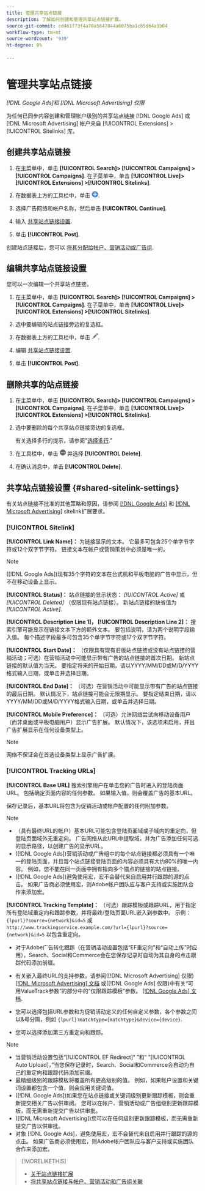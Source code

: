 ```yaml
---
title: 管理共享站点链接
description: 了解如何创建和管理共享站点链接扩展。
source-git-commit: cd461f73f4a70a5647844a6075ba1c65d64a9b04
workflow-type: tm+mt
source-wordcount: '939'
ht-degree: 0%

---
```


# 管理共享站点链接

*[!DNL Google Ads]和 [!DNL Microsoft Advertising] 仅限*

为任何已同步内容创建和管理帐户级别的共享站点链接 [!DNL Google Ads] 或 [!DNL Microsoft Advertising] 帐户来自 [!UICONTROL Extensions] > [!UICONTROL Sitelinks] 库。

## 创建共享站点链接

1. 在主菜单中，单击 **[!UICONTROL Search]> [!UICONTROL Campaigns] >[!UICONTROL Campaigns]**. 在子菜单中，单击 **[!UICONTROL Live]> [!UICONTROL Extensions] >[!UICONTROL Sitelinks]**.

1. 在数据表上方的工具栏中，单击 ![创建](/help/search-social-commerce/assets/add.png "创建").

1. 选择广告网络和帐户名称，然后单击 **[!UICONTROL Continue]**.

1. 输入 [共享站点链接设置](#shared-sitelink-settings).

1. 单击 **[!UICONTROL Post]**.

创建站点链接后，您可以 [将其分配给帐户、营销活动或广告组](sitelink-extension-associate.md).

## 编辑共享站点链接设置

您可以一次编辑一个共享站点链接。

1. 在主菜单中，单击 **[!UICONTROL Search]> [!UICONTROL Campaigns] >[!UICONTROL Campaigns]**. 在子菜单中，单击 **[!UICONTROL Live]> [!UICONTROL Extensions] >[!UICONTROL Sitelinks]**.

1. 选中要编辑的站点链接旁边的复选框。

1. 在数据表上方的工具栏中，单击 ![编辑](/help/search-social-commerce/assets/edit.png "编辑").

1. 编辑 [共享站点链接设置](#shared-sitelink-settings).

1. 单击 **[!UICONTROL Post]**.

## 删除共享的站点链接

1. 在主菜单中，单击 **[!UICONTROL Search]> [!UICONTROL Campaigns] >[!UICONTROL Campaigns]**. 在子菜单中，单击 **[!UICONTROL Live]> [!UICONTROL Extensions] >[!UICONTROL Sitelinks]**.

1. 选中要删除的每个共享站点链接旁边的复选框。

   有关选择多行的提示，请参阅&quot;[选择多行](/help/search-social-commerce/common-tasks/navigation-editing-selection/multiple-rows-select.md).”

1. 在工具栏中，单击 ![更多](/help/search-social-commerce/assets/more.png "更多") 并选择 **[!UICONTROL Delete]**.

1. 在确认消息中，单击 **[!UICONTROL Delete]**.

## 共享站点链接设置 {#shared-sitelink-settings}

有关站点链接不批准的其他策略和原因，请参阅 [[!DNL Google Ads]](https://support.google.com/adspolicy/answer/1054210) 和 [[!DNL Microsoft Advertising]](https://about.ads.microsoft.com/en-us/resources/policies/ad-extensions-policies) sitelink扩展要求。

### [!UICONTROL Sitelink]

**[!UICONTROL Link Name]：** 为链接显示的文本。 它最多可包含25个单字节字符或12个双字节字符。 链接文本在帐户或营销策划中必须是唯一的。

>[!NOTE]
>
>([!DNL Google Ads])现有35个字符的文本在台式机和平板电脑的广告中显示，但不在移动设备上显示。

**[!UICONTROL Status]：** 站点链接的显示状态：  *[!UICONTROL Active]* 或 *[!UICONTROL Deleted]* （仅限现有站点链接）。 新站点链接的缺省值为 *[!UICONTROL Active]*.

**[!UICONTROL Description Line 1]， [!UICONTROL Description Line 2]：** 搜索引擎可能显示在链接文本下方的额外文本。 要包括说明，请为两个说明字段输入值。 每个描述字段最多可包含35个单字节字符或17个双字节字符。

**[!UICONTROL Start Date]：** （仅限具有现有旧版站点链接或没有站点链接的营销活动；可选）在营销活动中可能显示带有广告的站点链接的首次日期。 新站点链接的默认值为当天。 要指定将来的开始日期，请以YYYY/MM/DD或M/D/YYYY格式输入日期，或单击并选择日期。

**[!UICONTROL End Date]：** （可选）在营销活动中可能显示带有广告的站点链接的最后日期。 默认情况下，站点链接可能会无限期显示。 要指定结束日期，请以YYYY/MM/DD或M/D/YYYY格式输入日期，或单击并选择日期。

**[!UICONTROL Mobile Preference]：** （可选）允许网络尝试向移动设备用户（而非桌面或平板电脑用户）显示广告扩展。 默认情况下，该选项未启用，并且广告扩展显示在任何设备类型上。

>[!NOTE]
>
>网络不保证会在首选设备类型上显示广告扩展。

### [!UICONTROL Tracking URLs]

**[!UICONTROL Base URL]** 搜索引擎用户在单击您的广告时进入的登陆页面URL。 包括确定页面内容的任何参数。 如果输入值，则会覆盖广告的基本URL。

保存记录后，基本URL将包含为促销活动或帐户配置的任何附加参数。

>[!NOTE]
>
>* （具有最终URL的帐户）基本URL可能包含登陆页面域或子域内的重定向，但登陆页面域外无重定向。 广告网络从此URL中提取域，并为广告添加任何可选的显示路径，以创建广告的显示URL。
>* ([!DNL Google Ads])营销活动或广告组中的每个站点链接都必须具有一个唯一的登陆页面，并且每个站点链接登陆页面的内容必须具有大约80%的唯一内容。 例如，您不能在同一页面中拥有指向多个锚点的链接的站点链接。
>* ([!DNL Google Ads])避免使用宏，宏不会替代来自启用并行跟踪的源的点击。 如果广告商必须使用宏，则Adobe帐户团队应与客户支持或实施团队合作来添加宏。


**[!UICONTROL Tracking Template]：** （可选）跟踪模板或跟踪URL，用于指定所有登陆域重定向和跟踪参数，并将最终/登陆页面URL嵌入到参数中。 示例： `{lpurl}?source={network}&id=5` 或 `http://www.trackingservice.example.com/?url={lpurl}?source={network}&id=5` 以包含重定向。

* 对于Adobe广告转化跟踪（在营销活动设置包括“EF重定向”和“自动上传”时应用），Search、Social和Commerce会在您保存记录时自动为其自身的点击跟踪代码添加前缀。

* 有关嵌入最终URL的支持参数，请参阅([!DNL Microsoft Advertising] 仅限) [[!DNL Microsoft Advertising] 文档](https://help.ads.microsoft.com/#apex/3/en/56799) 或([!DNL Google Ads] 仅限)中有关“可用ValueTrack参数”的部分中的“仅限跟踪模板”参数。 [[!DNL Google Ads] 文档](https://support.google.com/google-ads/answer/6305348).

* 您可以选择包括URL参数和为促销活动定义的任何自定义参数，各个参数之间以&amp;号分隔，例如 `{lpurl}?matchtype={matchtype}&device={device}`.

* 您可以选择添加第三方重定向和跟踪。

>[!NOTE]
>
>* 当营销活动设置包括“[!UICONTROL EF Redirect]“ ”和“ ”[!UICONTROL Auto Upload]，”当您保存记录时，Search、Social和Commerce会自动为自己的重定向和跟踪代码添加前缀。
>* 最精细级别的跟踪模板将覆盖所有更高级别的值。 例如，如果帐户设置和关键词设置都包含一个值，则会应用关键词值。
>* ([!DNL Google Ads])如果您在站点链接或关键词级别更新跟踪模板，则会重新提交相关广告以供审阅。 您可以在帐户、营销活动或广告组级别更新跟踪模板，而无需重新提交广告以供审批。
>* ([!DNL Microsoft Advertising])您可以在任何级别更新跟踪模板，而无需重新提交广告以供审批。
>* 对象 [!DNL Google Ads]，避免使用宏，宏不会替代来自启用并行跟踪的源的点击。 如果广告商必须使用宏，则Adobe帐户团队应与客户支持或实施团队合作来添加宏。


>[!MORELIKETHIS]
>
>* [关于站点链接扩展](sitelink-extension-about.md)
>* [将共享站点链接与帐户、营销活动和广告组关联](sitelink-extension-associate.md)

